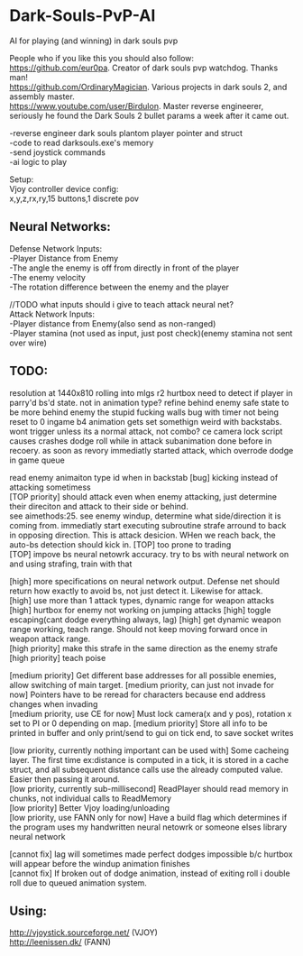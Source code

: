 # Dark-Souls-PvP-AI
AI for playing (and winning) in dark souls pvp  
  
People who if you like this you should also follow:  
https://github.com/eur0pa. Creator of dark souls pvp watchdog. Thanks man!  
https://github.com/OrdinaryMagician. Various projects in dark souls 2, and assembly master.   
https://www.youtube.com/user/Birdulon. Master reverse engineerer, seriously he found the Dark Souls 2 bullet params a week after it came out.  
  
-reverse engineer dark souls plantom player pointer and struct  
-code to read darksouls.exe's memory   
-send joystick commands  
-ai logic to play  
  
Setup:  
Vjoy controller device config:  
	x,y,z,rx,ry,15 buttons,1 discrete pov  

## Neural Networks:  
Defense Network Inputs:  
  -Player Distance from Enemy  
  -The angle the enemy is off from directly in front of the player  
  -The enemy velocity  
  -The rotation difference between the enemy and the player  

//TODO what inputs should i give to teach attack neural net?  
Attack Network Inputs:  
  -Player distance from Enemy(also send as non-ranged)  
  -Player stamina (not used as input, just post check)(enemy stamina not sent over wire)  


## TODO: 
resolution at 1440x810
rolling into mlgs r2 hurtbox
need to detect if player in parry'd bs'd state. not in animation type? 
refine behind enemy safe state to be more behind enemy
the stupid fucking walls
bug with timer not being reset to 0 ingame b4 animation gets set
somethign weird with backstabs. wont trigger unless its a normal attack, not combo?
ce camera lock script causes crashes 
dodge roll while in attack subanimation done before in recoery. as soon as revory immediatly started attack, which overrode dodge in game queue

  read enemy animaiton type id when in backstab
  [bug] kicking instead of attacking sometimess  
  [TOP priority] should attack even when enemy attacking, just determine their direciton and attack to their side or behind.  
  see aimethods:25. see enemy windup, determine what side/direction it is coming from. immediatly start executing subroutine strafe arround to back in opposing direction. 
  This is attack desicion. WHen we reach back, the auto-bs detection should kick in.
  [TOP] too prone to trading  
  [TOP] impove bs neural netowrk accuracy. try to bs with neural network on and using strafing, train with that   

  [high] more specifications on neural network output. Defense net should return how exactly to avoid bs, not just detect it. Likewise for attack.  
  [high] use more than 1 attack types, dynamic range for weapon attacks  
  [high] hurtbox for enemy not working on jumping attacks
  [high] toggle escaping(cant dodge everything always, lag)
  [high] get dynamic weapon range working, teach range. Should not keep moving forward once in weapon attack range.  
  [high priority] make this strafe in the same direction as the enemy strafe  
  [high priority] teach poise  

  [medium priority] Get different base addresses for all possible enemies, allow switching of main target.
  [medium priority, can just not invade for now]	Pointers have to be reread for characters because end address changes when invading  
  [medium priority, use CE for now]	Must lock camera(x and y pos), rotation x set to PI or 0 depending on map.
  [medium priority] Store all info to be printed in buffer and only print/send to gui on tick end, to save socket writes

  [low priority, currently nothing important can be used with]	Some cacheing layer. The first time ex:distance is computed in a tick, it is stored in a cache struct, and all subsequent distance calls use the already computed value. Easier then passing it around.  
  [low priority, currently sub-millisecond]	ReadPlayer should read memory in chunks, not individual calls to ReadMemory  
  [low priority]	Better Vjoy loading/unloading    
  [low priority, use FANN only for now]		Have a build flag which determines if the program uses my handwritten neural netowrk or someone elses library neural network  

  [cannot fix] lag will sometimes made perfect dodges impossible b/c hurtbox will appear before the windup animation finishes  
  [cannot fix] If broken out of dodge animation, instead of exiting roll i double roll due to queued animation system.   
  
## Using:   
http://vjoystick.sourceforge.net/ (VJOY)  
http://leenissen.dk/ (FANN)  
